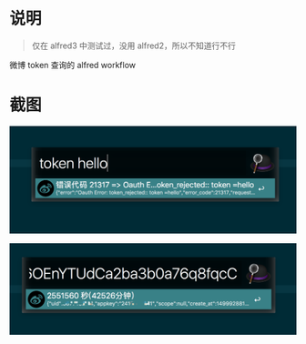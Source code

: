 # 说明

> 仅在 alfred3 中测试过，没用 alfred2，所以不知道行不行

微博 token 查询的 alfred workflow

# 截图

![img](./p1.png)

![img](./p2.png)

